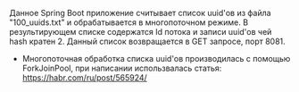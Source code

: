 Данное Spring Boot приложение считывает список uuid'ов из файла "100_uuids.txt"
и обрабатывается в многопоточном режиме. В результирующем списке содержатся Id потока и записи uuid'ов чей hash кратен 2.
Данный список возвращается в GET запросе, порт 8081.

- Многопоточная обработка списка uuid'ов производилась с помощью ForkJoinPool, при написании использвалась статья: https://habr.com/ru/post/565924/